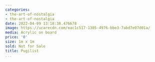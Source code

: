 ```yaml
---
categories:
- the-art-of-nostalgia
- the-art-of-nostalgia
date: 2022-04-09 13:18:38.476678
image: https://ucarecdn.com/eac1c517-1305-4976-bbe3-7abd7e07d01a/
media: Acrylic on board
price: '0'
size: 1m x 1m
sold: Not for Sale
title: Pugilist
...
```

